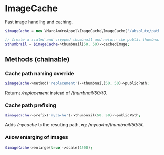 # ImageCache
Fast image handling and caching.

```php
$imageCache = new \MarcAndreAppel\ImageCache\ImageCache('/absolute/path/to/base_folder/images');

// Create a scaled and cropped thumbnail and return the public thumbnail path
$thumbnail = $imageCache->thumbnail(50, 50)->cachedImage;
```

## Methods (chainable)

### Cache path naming override
```php
$imageCache->method('replacement')->thumbnail(50, 50)->publicPath;
``` 
Returns */replacement* instead of */thumbnail/50/50*.

### Cache path prefixing
```php
$imageCache->prefix('mycache')->thumbnail(50, 50)->publicPath;
``` 
Adds */mycache* to the resulting path, eg: */mycache/thumbnail/50/50*.

### Allow enlarging of images
```php
$imageCache->enlarge(true)->scale(1200);
``` 
  